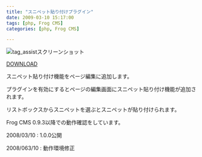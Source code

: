 ```yaml
---
title: "スニペット貼り付けプラグイン"
date: 2009-03-10 15:17:00
tags: [php, Frog CMS]
categories: [php, Frog CMS]

---
```



![tag_assistスクリーンショット][1] 

 [1]: /images/snippet_paster_ss_20090610.png

[DOWNLOAD][2] 

 [2]: /php/frog-cms/snippet_paster_1.0.0_20090310.zip

スニペット貼り付け機能をページ編集に追加します。 

プラグインを有効にするとページの編集画面にスニペット貼り付け機能が追加されます。
	  
リストボックスからスニペットを選ぶとスニペットが貼り付けられます。 

Frog CMS 0.9.3以降での動作確認をしています。
  


2008/03/10
: 1.0.0公開

2008/063/10
: 動作環境修正
